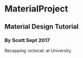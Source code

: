 # MaterialProject
## Material Design Tutorial
### By Scott Sept 2017

Recapping :octocat: at University 
